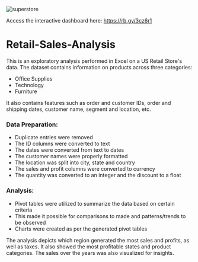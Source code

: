 
![superstore](https://github.com/user-attachments/assets/3a68c143-367b-48fb-954d-d3c6fa11c480)

Access the interactive dashboard here: https://rb.gy/3cz6r1

# Retail-Sales-Analysis
This is an exploratory analysis performed in Excel on a US Retail Store's data.
The dataset contains information on products across three categories: 
- Office Supplies
- Technology
- Furniture    

It also contains features such as order and customer IDs, order and shipping dates, customer name, segment and location, etc.

### Data Preparation:
- Duplicate entries were removed
- The ID columns were converted to text
- The dates were converted from text to dates
- The customer names were properly formatted
- The location was split into city, state and country
- The sales and profit columns were converted to currency
- The quantity was converted to an integer and the discount to a float

### Analysis:
- Pivot tables were utilized to summarize the data based on certain criteria
- This made it possible for comparisons to made and patterns/trends to be observed
- Charts were created as per the generated pivot tables

The analysis depicts which region generated the most sales and profits, as well as taxes.
It also showed the most profitable states and product categories.
The sales over the years was also visualized for insights.

